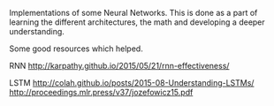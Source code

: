 Implementations of some Neural Networks.
This is done as a part of learning the different architectures, the math and developing a deeper understanding.

Some good resources which helped.

RNN
http://karpathy.github.io/2015/05/21/rnn-effectiveness/

LSTM
http://colah.github.io/posts/2015-08-Understanding-LSTMs/
http://proceedings.mlr.press/v37/jozefowicz15.pdf
